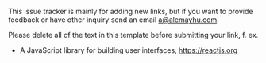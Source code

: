 This issue tracker is mainly for adding new links, but if
you want to provide feedback or have other inquiry send
an email a@alemayhu.com.

Please delete all of the text in this template before
submitting your link, f. ex.

- A JavaScript library for building user interfaces, https://reactjs.org
